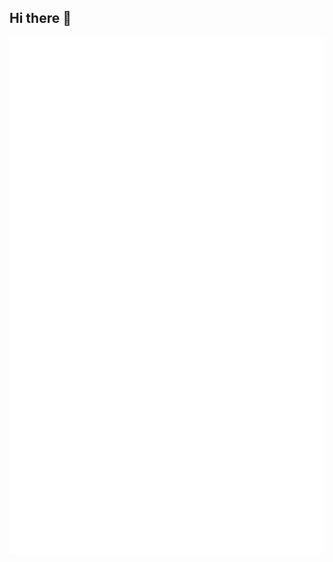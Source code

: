 ## Hi there 👋
[<img src="https://github.com/mrjohndowe/mrjohndowe/blob/main/github-metrics.svg">](http://mrjohndowe.com)
<!--
**mrjohndowe/mrjohndowe** is a ✨ _special_ ✨ repository because its `README.md` (this file) appears on your GitHub profile.

Here are some ideas to get you started:

- 🔭 I’m currently working on ...
- 🌱 I’m currently learning ...
- 👯 I’m looking to collaborate on ...
- 🤔 I’m looking for help with ...
- 💬 Ask me about ...
- 📫 How to reach me: ...
- 😄 Pronouns: ...
- ⚡ Fun fact: ...
-->

